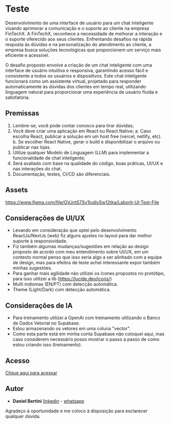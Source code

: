 # Teste

Desenvolvimento de uma interface de usuário para um chat inteligente visando
aprimorar a comunicação e o suporte ao cliente na empresa FinTechX.
A FinTechX, reconhece a necessidade de melhorar a interação e o suporte oferecido aos seus
clientes. Enfrentando desafios na rápida resposta às dúvidas e na personalização do
atendimento ao cliente, a empresa busca soluções tecnológicas que proporcionem um
serviço mais eficiente e acessível.

O desafio proposto envolve a criação de um chat inteligente com uma interface de usuário
intuitiva e responsiva, garantindo acesso fácil e consistente a todos os usuários e
dispositivos. Este chat inteligente funcionará como um assistente virtual, projetado para
responder automaticamente às dúvidas dos clientes em tempo real, utilizando linguagem
natural para proporcionar uma experiência de usuário fluida e satisfatória.

## Premissas

1. Lembre-se, você pode contar conosco para tirar dúvidas;
2. Você deve criar uma aplicação em React ou React Native;
   a. Caso escolha React, publicar a solução em um host free (vercel, netlify, etc).
   b. Se escolher React Native, gerar o build e disponibilizar o arquivo ou publicar nas lojas.
3. Utilize qualquer Modelo de Linguagem (LLM) para implementar a funcionalidade de chat inteligente;
4. Será avaliado com base na qualidade do código, boas práticas, UI/UX e nas interações do chat.
5. Documentação, testes, CI/CD são diferenciais.

## Assets

https://www.figma.com/file/GVJntS7Sv1ludiySw12tka/Laborit-UI-Test-File

## Considerações de UI/UX

- Levando em consideração que optei pelo desenvolvimento ReactJs/NextJs (web) fiz alguns ajustes no layout para dar melhor suporte à responsividade.
- Fiz também algumas mudanças/sugestões em relação ao design proposto de acordo com meu entendimento sobre UI/UX, em um contexto normal penso que isso seria algo a ser alinhado com a equipe de design, mas para efeitos de teste achei interessante expor também minhas sugestões.
- Para ganhar mais agilidade não utilizei os ícones propostos no protótipo, para isso utilizei a lib (https://lucide.dev/icons/)
- Multi indiomas (EN/PT) com detecção automática.
- Theme (Light/Dark) com detecção automática.

## Considerações de IA

- Para treinamento utilizei a OpenAi com treinamento utilizando o Banco de Dados Vetorial no Supabase.
- Estou armazenando os vetores em uma coluna "vector".
- Como esta parte está em minha conta Supabase não coloquei aqui, mas caso considerem necessário posso mostrar o passo a passo de como estou criando isso (treinamento).

## Acesso

[Clique aqui para acessar](https://brainbox-daniel.vercel.app/pt)

## Autor

- **Daniel Bertini** [linkedin](https://linkedin.com/in/danielbertini) - [whatsapp](+5511976910760)

Agradeço à oportunidade e me coloco à disposição para esclarecer qualquer dúvida.
